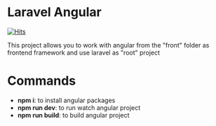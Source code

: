 
# Laravel Angular
[![Hits](https://hits.seeyoufarm.com/api/count/incr/badge.svg?url=https%3A%2F%2Fgithub.com%2FDevNeonix%2Flaravel-angular&count_bg=%2379C83D&title_bg=%23555555&icon=&icon_color=%23E7E7E7&title=views&edge_flat=false)](https://hits.seeyoufarm.com)


This project allows you to work with angular from the "front" folder as frontend framework and use laravel as "root" project

# Commands
- **npm i**:  to install angular packages
- **npm run dev**: to run watch angular project
- **npm run build**: to build angular project
